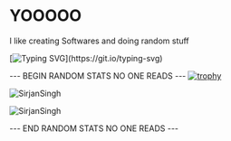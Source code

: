 <h1 align="left">YOOOOO</h1>

I like creating Softwares and doing random stuff

[![Typing SVG](https://readme-typing-svg.herokuapp.com?size=30&lines=Touch+some+grass.)](https://git.io/typing-svg)

--- BEGIN RANDOM STATS NO ONE READS ---
[![trophy](https://github-profile-trophy.vercel.app/?username=SirjanSingh)](https://github.com/SirjanSingh/github-profile-trophy)

![SirjanSingh](https://github-readme-stats.vercel.app/api?username=SirjanSingh&show_icons=true&theme=tokyonight&hide=["issues"])

![SirjanSingh](https://github-readme-stats.vercel.app/api/top-langs?username=SirjanSingh&show_icons=true&theme=tokyonight&layout=compact)

--- END RANDOM STATS NO ONE READS ---
<!--
**SirjanSingh/SirjanSingh** is a ✨ _special_ ✨ repository because its `README.md` (this file) appears on your GitHub profile.

Here are some ideas to get you started:

- 🔭 I’m currently working on ...
- 🌱 I’m currently learning ...
- 👯 I’m looking to collaborate on ...
- 🤔 I’m looking for help with ...
- 💬 Ask me about ...
- 📫 How to reach me: ...
- 😄 Pronouns: ...
- ⚡ Fun fact: ...
-->
